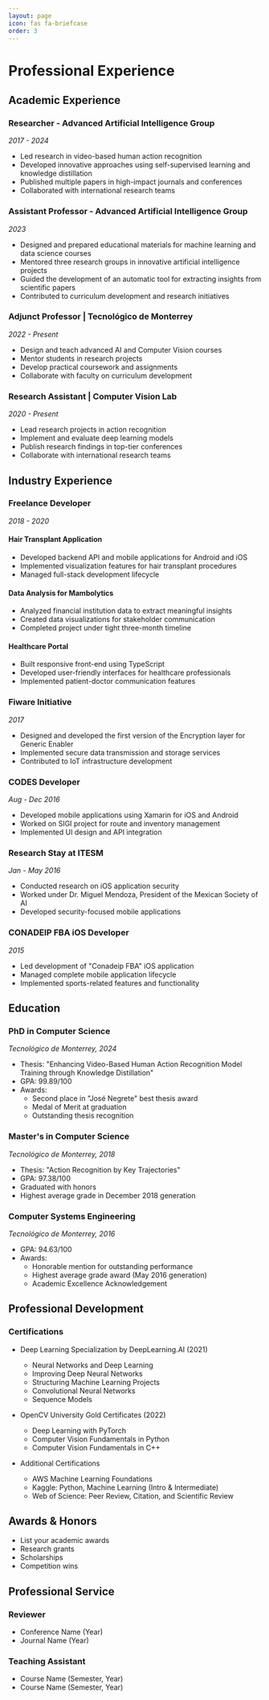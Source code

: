 ```yaml
---
layout: page
icon: fas fa-briefcase
order: 3
---
```


# Professional Experience

## Academic Experience

### Researcher - Advanced Artificial Intelligence Group
*2017 - 2024*
- Led research in video-based human action recognition
- Developed innovative approaches using self-supervised learning and knowledge distillation
- Published multiple papers in high-impact journals and conferences
- Collaborated with international research teams

### Assistant Professor - Advanced Artificial Intelligence Group
*2023*
- Designed and prepared educational materials for machine learning and data science courses
- Mentored three research groups in innovative artificial intelligence projects
- Guided the development of an automatic tool for extracting insights from scientific papers
- Contributed to curriculum development and research initiatives

### Adjunct Professor | Tecnológico de Monterrey
*2022 - Present*
- Design and teach advanced AI and Computer Vision courses
- Mentor students in research projects
- Develop practical coursework and assignments
- Collaborate with faculty on curriculum development

### Research Assistant | Computer Vision Lab
*2020 - Present*
- Lead research projects in action recognition
- Implement and evaluate deep learning models
- Publish research findings in top-tier conferences
- Collaborate with international research teams

## Industry Experience

### Freelance Developer
*2018 - 2020*

#### Hair Transplant Application
- Developed backend API and mobile applications for Android and iOS
- Implemented visualization features for hair transplant procedures
- Managed full-stack development lifecycle

#### Data Analysis for Mambolytics
- Analyzed financial institution data to extract meaningful insights
- Created data visualizations for stakeholder communication
- Completed project under tight three-month timeline

#### Healthcare Portal
- Built responsive front-end using TypeScript
- Developed user-friendly interfaces for healthcare professionals
- Implemented patient-doctor communication features

### Fiware Initiative
*2017*
- Designed and developed the first version of the Encryption layer for Generic Enabler
- Implemented secure data transmission and storage services
- Contributed to IoT infrastructure development

### CODES Developer
*Aug - Dec 2016*
- Developed mobile applications using Xamarin for iOS and Android
- Worked on SIGI project for route and inventory management
- Implemented UI design and API integration

### Research Stay at ITESM
*Jan - May 2016*
- Conducted research on iOS application security
- Worked under Dr. Miguel Mendoza, President of the Mexican Society of AI
- Developed security-focused mobile applications

### CONADEIP FBA iOS Developer
*2015*
- Led development of "Conadeip FBA" iOS application
- Managed complete mobile application lifecycle
- Implemented sports-related features and functionality

## Education

### PhD in Computer Science
*Tecnológico de Monterrey, 2024*
- Thesis: "Enhancing Video-Based Human Action Recognition Model Training through Knowledge Distillation"
- GPA: 99.89/100
- Awards:
  - Second place in "José Negrete" best thesis award
  - Medal of Merit at graduation
  - Outstanding thesis recognition

### Master's in Computer Science
*Tecnológico de Monterrey, 2018*
- Thesis: "Action Recognition by Key Trajectories"
- GPA: 97.38/100
- Graduated with honors
- Highest average grade in December 2018 generation

### Computer Systems Engineering
*Tecnológico de Monterrey, 2016*
- GPA: 94.63/100
- Awards:
  - Honorable mention for outstanding performance
  - Highest average grade award (May 2016 generation)
  - Academic Excellence Acknowledgement

## Professional Development

### Certifications
- Deep Learning Specialization by DeepLearning.AI (2021)
  - Neural Networks and Deep Learning
  - Improving Deep Neural Networks
  - Structuring Machine Learning Projects
  - Convolutional Neural Networks
  - Sequence Models

- OpenCV University Gold Certificates (2022)
  - Deep Learning with PyTorch
  - Computer Vision Fundamentals in Python
  - Computer Vision Fundamentals in C++

- Additional Certifications
  - AWS Machine Learning Foundations
  - Kaggle: Python, Machine Learning (Intro & Intermediate)
  - Web of Science: Peer Review, Citation, and Scientific Review

## Awards & Honors

- List your academic awards
- Research grants
- Scholarships
- Competition wins

## Professional Service

### Reviewer
- Conference Name (Year)
- Journal Name (Year)

### Teaching Assistant
- Course Name (Semester, Year)
- Course Name (Semester, Year)
